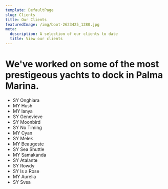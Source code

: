 ```yaml
---
template: DefaultPage
slug: Clients
title: Our Clients
featuredImage: /img/boot-2623425_1280.jpg
meta:
  description: A selection of our clients to date
  title: View our clients
---
```

# We've worked on some of the most prestigeous yachts to dock in Palma Marina.

* SY Onghiara
* MY Hush
* MY Ianya
* SY Genevieve
* SY Moonbird
* SY No Timing
* MY Cyan
* SY Melek
* MY Beaugeste
* SY Sea Shuttle 
* MY Samakanda
* SY Atalante
* SY Rowdy
* SY Is a Rose
* MY Aurelia
* SY Svea
